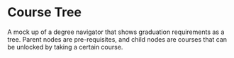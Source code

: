 Course Tree
==========

A mock up of a degree navigator that shows graduation requirements
as a tree. Parent nodes are pre-requisites, and child nodes are
courses that can be unlocked by taking a certain course.
